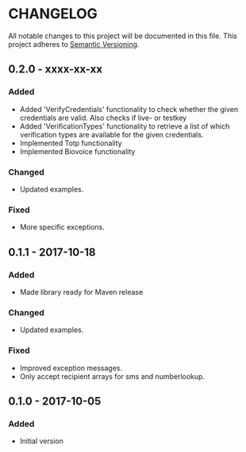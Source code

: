 CHANGELOG
=========

All notable changes to this project will be documented in this file.
This project adheres to [Semantic Versioning](http://semver.org/).

## 0.2.0 - xxxx-xx-xx
### Added
- Added 'VerifyCredentials' functionality to check whether the given credentials are valid. Also checks if live- or testkey
- Added 'VerificationTypes' functionality to retrieve a list of which verification types are available for the given credentials. 
- Implemented Totp functionality
- Implemented Biovoice functionality
 
### Changed
- Updated examples.

### Fixed
- More specific exceptions.

## 0.1.1 - 2017-10-18
### Added
- Made library ready for Maven release

### Changed
- Updated examples.

### Fixed
- Improved exception messages.
- Only accept recipient arrays for sms and numberlookup.

## 0.1.0 - 2017-10-05
### Added
- Initial version

